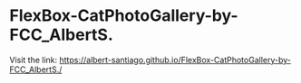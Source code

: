 # FlexBox-CatPhotoGallery-by-FCC_AlbertS. 
Visit the link:  https://albert-santiago.github.io/FlexBox-CatPhotoGallery-by-FCC_AlbertS./

